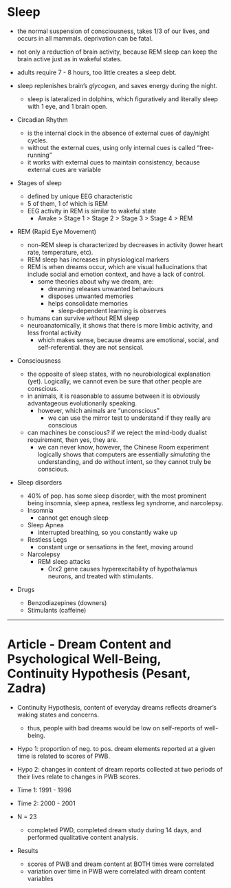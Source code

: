 # Sleep

- the normal suspension of consciousness, takes 1/3 of our lives, and occurs in all mammals. deprivation can be fatal.
- not only a reduction of brain activity, because REM sleep can keep the brain active just as in wakeful states.

- adults require 7 - 8 hours, too little creates a sleep debt.
- sleep replenishes brain’s *glycogen*, and saves energy during the night.
    - sleep is lateralized in dolphins, which figuratively and literally sleep with 1 eye, and 1 brain open.

- Circadian Rhythm
    - is the internal clock in the absence of external cues of day/night cycles.
    - without the external cues, using only internal cues is called “free-running”
    - it works with external cues to maintain consistency, because external cues are variable

- Stages of sleep
    - defined by unique EEG characteristic
    - 5 of them, 1 of which is REM
    - EEG activity in REM is similar to wakeful state
        - Awake > Stage 1 > Stage 2 > Stage 3 > Stage 4 > REM
    
- REM (Rapid Eye Movement)
    - non-REM sleep is characterized by decreases in activity (lower heart rate, temperature, etc).
    - REM sleep has increases in physiological markers
    - REM is when dreams occur, which are visual hallucinations that include social and emotion context, and have a lack of control.
        - some theories about why we dream, are:
            - dreaming releases unwanted behaviours
            - disposes unwanted memories
            - helps consolidate memories
                - sleep-dependent learning is observes
    - humans can survive *without* REM sleep
    - neuroanatomically, it shows that there is more limbic activity, and less frontal activity
        - which makes sense, because dreams are emotional, social, and self-referential. they are not sensical.

- Consciousness
    - the opposite of sleep states, with no neurobiological explanation (yet). Logically, we cannot even be sure that other people are conscious.
    - in animals, it is reasonable to assume between it is obviously advantageous evolutionarily speaking.
        - however, which animals are “unconscious”
            - we can use the mirror test to understand if they really are conscious
    - can machines be conscious? if we reject the mind-body dualist requirement, then yes, they are.
        - we can never know, however, the Chinese Room experiment logically shows that computers are essentially *simulating* the understanding, and do without intent, so they cannot truly be conscious.
    
- Sleep disorders
    - 40% of pop. has some sleep disorder, with the most prominent being insomnia, sleep apnea, restless leg syndrome, and narcolepsy.
    - Insomnia
        - cannot get enough sleep
    - Sleep Apnea
        - interrupted breathing, so you constantly wake up
    - Restless Legs
        - constant urge or sensations in the feet, moving around
    - Narcolepsy
        - REM sleep attacks
            - Orx2 gene causes hyperexcitability of hypothalamus neurons, and treated with stimulants.
    
- Drugs
    - Benzodiazepines (downers)
    - Stimulants (caffeine)
    

---

# Article - Dream Content and Psychological Well-Being, Continuity Hypothesis (Pesant, Zadra)

- Continuity Hypothesis, content of everyday dreams reflects dreamer’s waking states and concerns.
    - thus, people with bad dreams would be low on self-reports of well-being.

- Hypo 1: proportion of neg. to pos. dream elements reported at a given time is related to scores of PWB.
- Hypo 2: changes in content of dream reports collected at two periods of their lives relate to changes in PWB scores.

- Time 1: 1991 - 1996
- Time 2: 2000 - 2001
- N = 23
    - completed PWD, completed dream study during 14 days, and performed qualitative content analysis.

- Results
    - scores of PWB and dream content at BOTH times were correlated
    - variation over time in PWB were correlated with dream content variables
